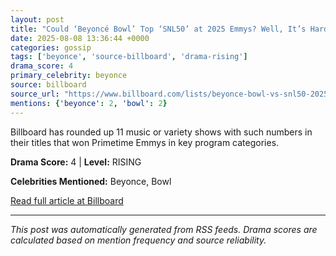```yaml
---
layout: post
title: "Could ‘Beyoncé Bowl’ Top ‘SNL50’ at 2025 Emmys? Well, It’s Hard to Compete With a Nice, Round Number"""
date: 2025-08-08 13:36:44 +0000
categories: gossip
tags: ['beyonce', 'source-billboard', 'drama-rising']
drama_score: 4
primary_celebrity: beyonce
source: billboard
source_url: "https://www.billboard.com/lists/beyonce-bowl-vs-snl50-2025-emmys-round-number-history/"""
mentions: {'beyonce': 2, 'bowl': 2}
---
```


Billboard has rounded up 11 music or variety shows with such numbers in their titles that won Primetime Emmys in key program categories.

**Drama Score:** 4 | **Level:** RISING

**Celebrities Mentioned:** Beyonce, Bowl

[Read full article at Billboard](https://www.billboard.com/lists/beyonce-bowl-vs-snl50-2025-emmys-round-number-history/)

---
*This post was automatically generated from RSS feeds. Drama scores are calculated based on mention frequency and source reliability.*
